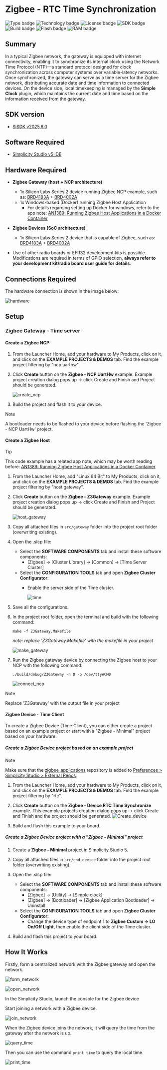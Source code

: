 # Zigbee - RTC Time Synchronization #

![Type badge](https://img.shields.io/badge/Type-Virtual%20Application-green)
![Technology badge](https://img.shields.io/badge/Technology-Zigbee-green)
![License badge](https://img.shields.io/badge/License-Zlib-green)
![SDK badge](https://img.shields.io/badge/SDK-v2025.6.0-green)
![Build badge](https://img.shields.io/badge/Build-passing-green)
![Flash badge](https://img.shields.io/badge/Flash-235.04%20KB-blue)
![RAM badge](https://img.shields.io/badge/RAM-16.23%20KB-blue)

## Summary ##

In a typical Zigbee network, the gateway is equipped with internet connectivity, enabling it to synchronize its internal clock using the Network Time Protocol (NTP)—a standard protocol designed for clock synchronization across computer systems over variable-latency networks. Once synchronized, the gateway can serve as a time server for the Zigbee network, distributing accurate date and time information to connected devices. On the device side, local timekeeping is managed by the **Simple Clock** plugin, which maintains the current date and time based on the information received from the gateway.

## SDK version ##

- [SiSDK v2025.6.0](https://github.com/SiliconLabs/simplicity_sdk/releases/tag/v2025.6.0)

## Software Required ##

- [Simplicity Studio v5 IDE](https://www.silabs.com/developers/simplicity-studio)

## Hardware Required ##

- **Zigbee Gateway (host + NCP architecture)**
  - 1x Silicon Labs Series 2 device running Zigbee NCP example, such as: [BRD4183A](https://www.silabs.com/development-tools/wireless/slwrb4183a-efr32xg22-wireless-gecko-radio-board?tab=overview) + [BRD4002A](https://www.silabs.com/development-tools/wireless/wireless-pro-kit-mainboard?tab=overview#overview)
  - 1x Windows-based (Docker) running Zigbee Host Application
    - For details regarding setting up Docker for windows, refer to the app note:
    [AN1389: Running Zigbee Host Applications in a Docker Container](https://www.silabs.com/documents/public/application-notes/an1389-running-host-applications-in-docker-containers.pdf)

- **Zigbee Devices (SoC architecture)**
  - 1x Silicon Labs Series 2 device that is capable of Zigbee, such as: [BRD4183A](https://www.silabs.com/development-tools/wireless/slwrb4183a-efr32xg22-wireless-gecko-radio-board?tab=overview) + [BRD4002A](https://www.silabs.com/development-tools/wireless/wireless-pro-kit-mainboard?tab=overview#overview)

- Use of other radio boards or EFR32 development kits is possible. Modifications are required in terms of GPIO selection, **always refer to your development kit/radio board user guide for details**.

## Connections Required ##

The hardware connection is shown in the image below:

![hardware](image/hardware.png)

## Setup ##

### Zigbee Gateway - Time server ###

#### Create a Zigbee NCP ####

1. From the Launcher Home, add your hardware to My Products, click on it, and click on the **EXAMPLE PROJECTS & DEMOS** tab. Find the example project filtering by "ncp uarthw".

2. Click **Create** button on the **Zigbee - NCP UartHw** example. Example project creation dialog pops up -> click Create and Finish and Project should be generated.

   ![create_ncp](image/create_ncp.png)

3. Build the project and flash it to your device.

> [!NOTE]
> A bootloader needs to be flashed to your device before flashing the 'Zigbee - NCP UartHw' project.

#### Create a Zigbee Host ####

> [!TIP]
> This code example has a related app note, which may be worth reading before: [AN1389: Running Zigbee Host Applications in a Docker Container](https://www.silabs.com/documents/public/application-notes/an1389-running-host-applications-in-docker-containers.pdf)

1. From the Launcher Home, add "Linux 64 Bit" to My Products, click on it, and click on the **EXAMPLE PROJECTS & DEMOS** tab. Find the example project filtering by "host gateway".

2. Click **Create** button on the **Zigbee - Z3Gateway** example. Example project creation dialog pops up -> click Create and Finish and Project should be generated.

   ![host_gateway](image/create_gateway.png)

3. Copy all attached files in `src/gateway` folder into the project root folder (overwriting existing).

4. Open the .slcp file:

   - Select the **SOFTWARE COMPONENTS** tab and install these software components:
      - [Zigbee] → [Cluster Library] → [Common] → [Time Server Cluster]
   - Select the **CONFIGURATION TOOLS** tab and open **Zigbee Cluster Configurator**:
      - Enable the server side of the Time cluster.

        ![time](image/time_cluster.png)

5. Save all the configurations.

6. In the project root folder, open the terminal and build with the following command:

    `make -f Z3Gateway.Makefile`

    *note: replace 'Z3Gateway.Makefile' with the makefile in your project*

   ![make_gateway](image/make_gateway.png)

7. Run the Zigbee gateway device by connecting the Zigbee host to your NCP with the following command:

    `./build/debug/Z3Gateway -n 0 -p /dev/ttyACM0`

   ![connect_ncp](image/connect_ncp.png)

> [!NOTE]
> Replace 'Z3Gateway' with the output file in your project

#### Zigbee Device - Time Client ####

To create a Zigbee Device (Time Client), you can either create a project based on an example project or start with a "Zigbee - Minimal" project based on your hardware.

##### Create a Zigbee Device project based on an example project #####

> [!NOTE]
> Make sure that the [zigbee_applications](https://github.com/SiliconLabs/zigbee_applications) repository is added to [Preferences > Simplicity Studio > External Repos](https://docs.silabs.com/simplicity-studio-5-users-guide/latest/ss-5-users-guide-about-the-launcher/welcome-and-device-tabs).

1. From the Launcher Home, add your hardware to My Products, click on it, and click on the **EXAMPLE PROJECTS & DEMOS** tab. Find the example project filtering by "rtc".

2. Click **Create** button on the **Zigbee - Device RTC Time Synchronize** example. This example projects creation dialog pops up -> click Create and Finish and the project should be generated.
   ![Create_device](image/create_device.png)

3. Build and flash this example to your board.

##### Create a Zigbee Device project with a "Zigbee - Minimal" project #####

1. Create a **Zigbee - Minimal** project in Simplicity Studio 5.

2. Copy all attached files in `src/end_device` folder into the project root folder (overwriting existing).

3. Open the .slcp file:

   - Select the **SOFTWARE COMPONENTS** tab and install these software components:
      - [Zigbee] → [Utility] → [Simple clock]
      - [Zigbee] → [Bootloader] → [Zigbee Application Bootloader] → Uninstall
   - Select the **CONFIGURATION TOOLS** tab and open **Zigbee Cluster Configurator**:
      - Change the device type of endpoint 1 to **Zigbee Custom → LO On/Off Light**, then enable the client side of the Time cluster.

4. Build and flash this project to your board.

## How It Works ##

Firstly, form a centralized network with the Zigbee gateway and open the network.

![form_network](image/form_network.png)

![open_network](image/open_network.png)

In the Simplicity Studio, launch the console for the Zigbee device

Start joining a network with a Zigbee device.

![join_network](image/join_network.png)

When the Zigbee device joins the network, it will query the time from the gateway after the network is up.

![query_time](image/query_time.png)

Then you can use the command `print time` to query the local time.

![print_time](image/print_time.png)
